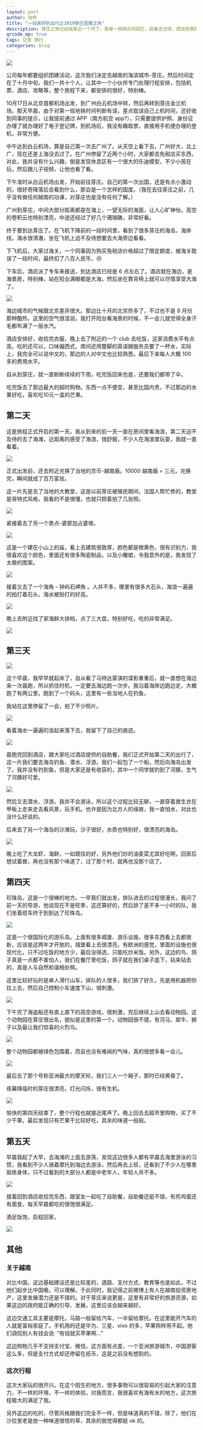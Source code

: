 ```yaml
---
layout: post
author: 咕咚
title: "一段美好的出行之2019芽庄团建之旅"
description: 芽庄之旅已经结束近一个月了，那是一段快乐的回忆，趁着还记得，把这些美好的东西都记录下来。
qrcode_mp: true
tags: 记录 旅行
categories: blog 
---
```


![](https://i.loli.net/2019/11/13/pTKmLRBwJOixzy3.jpg)

公司每年都要组织团建活动，这次我们决定去越南的海滨城市-芽庄。然后时间定在了十月中旬，我们一共十个人，让其中一个小伙伴专门处理行程安排，包括机票、酒店、攻略等，整个旅程下来，都安排的很好，特别棒。

10月17日从北京首都机场出发，到广州白云机场中转，然后再转到芽庄金兰机场。那天早晨，由于对第一班地铁时间判断有误，差点耽误自己上机时间，还好收到同事的提示，让我提前通过 APP（南方航空 app?），只需要提供护照、身份证办理了就办理好了电子登记牌，到机场后，我没有趣取票，直接用手机便办理的登机，非常方便。

中午达到白云机场，算是自己第一次去广州了。从天空上看下去，广州好大，北上广，现在还差上海没去过了。在广州停留了近两个小时，大家都去免税店买东西，对此，我并没有什么兴趣，倒是发现休息区有一个很大的乐迪模型，不少小孩在玩，然后跟儿子视频，让他也看了看。

下午准时从白云机场出发，开始前往芽庄。自己的第一次出国，还是有点小激动的，很好奇降落后会看到什么，那会是一个怎样的国度。（我在去往芽庄之前，几乎没有做任何越南的功课，对芽庄也是没有任何了解。）

广州到芽庄，中间大部分距离都是在海上，一望无际的海面，让人心旷神怡，高空的卷积云也特别漂亮，中途还经过了好几个珊瑚礁，非常好看。

终于要到达芽庄了。在飞机下降前的一段时间里，看到了很多芽庄的海岛，海岸线，海水很清澈，坐在飞机上迫不及待想要去大海旁边看看。

下飞机后，大家过海关，一个同事因为购买免税店价格超过了限定额度，被海关耽误了一段时间，最终扣了八百人民币，😢

下车后，酒店派了专车来接送，到达酒店已经是 6 点左右了。酒店就在海边，是海景房，特别棒，站在阳台满眼都是大海，然后坐在靠背椅上就可以尽情享受大海了。

![](https://i.loli.net/2019/11/13/oCcHvDFYE1QUrm7.jpg)

海边城市的气候跟北京差异很大。那边比十月的北京热多了，不过也不是 8 月份那种酷热，这里的空气很湿润，我打开阳台看海景的时候，不一会儿就觉得全身汗毛都布满了一层水汽。

酒店安排好，收拾完衣服，晚上去了附近的一个 club 去吃饭，这家消费水平有点高，吃的还可以，口味偏西式，席间还用蹩脚的英语跟服务员要了一杯水，实际上，我完全可以说中文的，那边的人对中文也比较熟悉。最后下来每人大概 100 多的费用水平。

自从到芽庄，就一直断断续续的下雨，吃完饭回来也是，还要我们都带了伞。

吃完饭去了那边最大的超时购物。东西一点不便宜，甚至比国内贵，不过那边的水果好吃，喜欢吃10元一盒的芒果。

## 第二天

这是旅程正式开启的第一天。我从到来的前一天一直在房间里看海浪，第二天迫不及待的去了海滩，近距离的感受了海浪，很舒服，不少人在海浪里玩耍，我就一直看着。

![](https://i.loli.net/2019/11/13/jwARzSK1NQWMD4L.jpg)

正式出发前，还去附近兑换了当地的货币-越南盾。10000 越南盾 = 三元，兑换完，瞬间就成了百万富翁。

这一片先是去了当地的大教堂，这是以前芽庄被殖民期间，法国人帮忙修的，教堂是哥特式风格，我看的不是很懂，也就只顾着拍了几张照。

![](https://i.loli.net/2019/11/13/PtbArv4kc8wJmsL.jpg)

紧接着去了另一个景点-婆那加占婆塔。

![](https://i.loli.net/2019/11/13/ZeHvb2kcWr6UpuV.jpg)

这是一个建在小山上的庙，看上去建筑很敦厚，颜色都是橙黄色，很有识别力，我很喜欢这个颜色，里面还有很多陶瓷制品，以及小雕塑，令我意外的是，我发现了太极的图案。

![](https://i.loli.net/2019/11/13/GPZFbhNpRr1uvln.jpg)

接着又去了一个海角 - 钟屿石岬角 。人并不多，哪里有很多大石头，海浪一遍遍的拍打着石头，海水被拍打的好高。

![](https://i.loli.net/2019/11/13/iuxEpjGc6geTHhl.jpg)

晚上去附近找了家海鲜大排档，点了三大盘，特别好吃，吃的非常满足。

![](https://i.loli.net/2019/11/13/PagvA8ntVLU9SM5.jpg)

## 第三天

![](https://i.loli.net/2019/11/13/qGoYxhw5ydVJti1.jpg)

这个早晨，我早早就起床了，自从看了马特达蒙演的谍影重重后，就一直想在海边来一次晨跑，所以抓住时机，一定要去海边跑一次步。我沿着海岸边跑边走，大概跑了有两公里，跑到了一个码头，这里有一些当地人在钓鱼，

我站在这里停留了一会，拍了不少照片。

![](https://i.loli.net/2019/11/13/6FGqAnMgY34k7ht.jpg)

看着海水一遍遍的涨起来落下去，我留下了自己的痕迹。

![](https://i.loli.net/2019/11/13/YrpwsbnfNL53m6Z.jpg)

晨跑完回到酒店，跟大家吃过酒店提供的自助餐，我们正式开始第二天的出行了，这一片我们要去海岛钓鱼、潜水、浮游。我们一起包了一个船，然后向海岛出发了。我并没有钓到鱼，但是大家还是有收获的，其中一个同学就钓到了河豚，生气了河豚好可爱。

![](https://i.loli.net/2019/11/13/kSnuZUCXMf1c4qW.jpg)

然后又去潜水、浮游。我并不会游泳，所以这个过程比较无聊，一直穿着救生衣在甲板上走来走去看风景，玩手机。也许是因为北方人的缘故，我一直怕水，对此也没什么好说的。

后来去了另一个海岛的沙滩玩，沙子很好，水质也特别好，很漂亮的海岛。

![](https://i.loli.net/2019/11/13/1JYLqipoHVmbK5h.jpg)

晚上吃了大龙虾、海鲜，一如既往的好，另外他们炒的油麦菜尤其好吃啊，回家后想试着做，再也没有那个味道了，过了那个村，就再也没那个店了。

## 第四天

珍珠岛，这是一个很棒的地方。一早我们就出发，排队进去的过程很漫长，我问了前一天的导游，他说现在不是旺季，这还算好的，然后排了差不多一小时的队，我们坐着缆车终于到到达了珍珠岛。

![](https://i.loli.net/2019/11/13/zOFqY1o5dI9PMRU.jpg)

这是一个很国际化的游乐岛。上面有很多城堡、游乐设施，很多东西看上去都很新，应该是这两年才开放的，城堡看上去很漂亮，有欧洲的感觉，里面的设施也很现代化，只不过吃饭的地方少，最后没得选，只能吃炒米饭。另外，这边的鸟、鸽子真是一点都不害怕人，我们在餐厅里吃饭，鸽子就在我们桌子底下，钻来钻去的，真是人与自然和谐相处啊。

这里比较好玩的是单人滑行山车，排队的人很多，我们排了好久，先是用机器把你拉上去，然后自己控制小车速度下山，很刺激。

![](https://i.loli.net/2019/11/13/i8JNfHB2MW39AR5.jpg)

下午完了海盗船还有直上直下的高空游戏，很刺激，完后继续上山去看动物园。这个动物园在芽庄很出名，貌似是这里的第一个。动物园很不错，有河马、犀牛、狮子以及最让我们惊喜的火烈鸟。

![](https://i.loli.net/2019/11/13/8fpdxF32siRZNTe.jpg)

整个动物园都被绿色包围着，而且也没有难闻的气味，真的很想多看一会儿。

![](https://i.loli.net/2019/11/13/iFlDHTwtACyfQI6.jpg)

最后去了那个号称亚洲最大的摩天轮，我们三人一个厢子，那时已经黄昏了。

夜幕降临时的芽庄很漂亮，灯光闪烁，很有生机。

![](https://wx4.sinaimg.cn/mw690/6fb50cedly1g8vr435lzvj21400u0jwd.jpg)

愉快的第四天结束了，整个行程也就接近尾声了。晚上回去去超市里购物，买了不少干果，最后发现只有芒果干比较好吃，其余的味道一般般。

## 第五天

早晨我起了大早，去海滩的上面去游荡，发现这边很多人都有早晨去海里游泳的习惯，我看到不少人骑着摩托到海边去游泳，然后再去上班，还看到了不少人在哪里锻炼身体，只不过看到的大部分人都是中老年人，年轻人并不多。

![](https://i.loli.net/2019/11/13/5BM98CUd4sEul61.jpg)

接着回到酒店收拾完东西，跟室友一起吃了自助餐，自助餐还挺不错，有煎鸡蛋还有面食，每天早晨都吃的很饱很满足。

酒足饭饱，启程回家。

![](https://i.loli.net/2019/11/13/4dhWqXNeHyYsZtQ.jpg)

## 其他

### 关于越南

对比中国，这边基础建设还是比较差的，道路、支付方式、教育等也是如此，不过他们起步比中国晚，可以理解。于此同时，我记得之前微博上有人在越南投资房地产，这里发展潜力还是不错的。对于芽庄来说更是，这里有非常好的旅游资源，如果这边的政府能正确的引导、发展，这里应该会越来越好。

这边交通工具主要是摩托，马路一般留给汽车，一半留给摩托。在这里能开汽车的人就是富裕家庭了。手机用的还是华为、三星、vivo 的多，苹果照样用不起。他们调侃别人有钱会说: “有钱就买苹果啊...”

这边购物几乎不支持支付宝、微信。这方面有点差，一个亚洲旅游城市，中国游客这么多，但是支付方式却还停留在纸币，这是之前没有想到的。

### 这次行程

这次大家玩的很开兴。在这个陌生的地方，很多事物可以很容易的引起大家的注意力，不一样的环境，不一样的体验，对我而言，我很喜欢有海有水的地方，这次旅程极大的满足了我。

另外这边的吃的，尽管风格跟我们完全不一样，但是味道真的不错，除了，他们在沙拉里老是放一种味道很怪的草，其余的我觉得都挺 ok 的。

​	